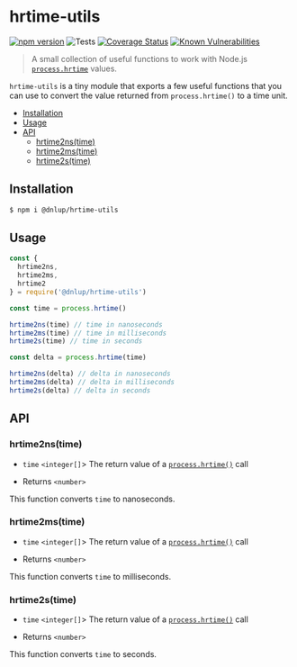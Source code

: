 # hrtime-utils
[![npm version](https://badge.fury.io/js/%40dnlup%2Fhrtime-utils.svg)](https://badge.fury.io/js/%40dnlup%2Fhrtime-utils)
![Tests](https://github.com/dnlup/hrtime-utils/workflows/Tests/badge.svg)
[![Coverage Status](https://coveralls.io/repos/github/dnlup/hrtime-utils/badge.svg?branch=next)](https://coveralls.io/github/dnlup/hrtime-utils?branch=next)
[![Known Vulnerabilities](https://snyk.io/test/github/dnlup/hrtime-utils/badge.svg?targetFile=package.json)](https://snyk.io/test/github/dnlup/hrtime-utils?targetFile=package.json)

> A small collection of useful functions to work with Node.js [`process.hrtime`](https://nodejs.org/docs/latest-v12.x/api/process.html#process_process_hrtime_time)  values.

`hrtime-utils` is a tiny module that exports a few useful functions that you can use to convert the value returned from `process.hrtime()` to a time unit.

<!-- toc -->

- [Installation](#installation)
- [Usage](#usage)
- [API](#api)
  * [hrtime2ns(time)](#hrtime2nstime)
  * [hrtime2ms(time)](#hrtime2mstime)
  * [hrtime2s(time)](#hrtime2stime)

<!-- tocstop -->

## Installation

```bash
$ npm i @dnlup/hrtime-utils
````

## Usage

```js
const {
  hrtime2ns,
  hrtime2ms,
  hrtime2
} = require('@dnlup/hrtime-utils')

const time = process.hrtime()

hrtime2ns(time) // time in nanoseconds
hrtime2ms(time) // time in milliseconds
hrtime2s(time) // time in seconds

const delta = process.hrtime(time)

hrtime2ns(delta) // delta in nanoseconds
hrtime2ms(delta) // delta in milliseconds
hrtime2s(delta) // delta in seconds
```

## API

### hrtime2ns(time)

* `time` `<integer[]`> The return value of a [`process.hrtime()`](https://nodejs.org/docs/latest-v12.x/api/process.html#process_process_hrtime_time) call

* Returns `<number>`

This function converts `time` to nanoseconds.

### hrtime2ms(time)

* `time` `<integer[]`> The return value of a [`process.hrtime()`](https://nodejs.org/docs/latest-v12.x/api/process.html#process_process_hrtime_time) call

* Returns `<number>`

This function converts `time` to milliseconds.

### hrtime2s(time)

* `time` `<integer[]`> The return value of a [`process.hrtime()`](https://nodejs.org/docs/latest-v12.x/api/process.html#process_process_hrtime_time) call

* Returns `<number>`

This function converts `time` to seconds.
